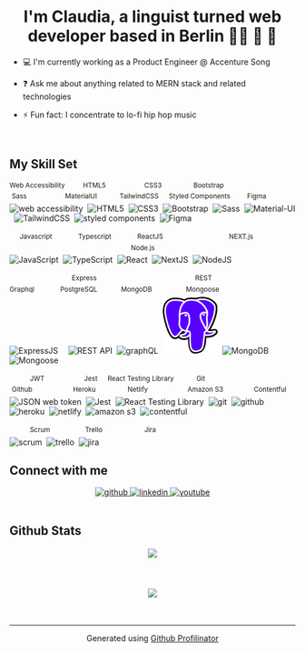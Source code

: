 
 
 <div align="center" ><h1>I'm Claudia, a linguist turned web developer based in Berlin 👩‍💻 🚀 🌈</h1></div>  
  

- 💻 I'm currently working as a Product Engineer @ Accenture Song
  

- ❓ Ask me about anything related to MERN stack and related technologies  
  

- ⚡ Fun fact: I concentrate to lo-fi hip hop music  
<br/>  


## My Skill Set  



<div>
  <sup>Web Accessibility</sup>   <sup>HTML5</sup>    &nbsp; &nbsp;<sup>CSS3</sup>    <sup>Bootstrap</sup>     &nbsp;<sup>Sass</sup>    &nbsp; &nbsp;<sup>MaterialUI</sup>  &nbsp; &nbsp;<sup>TailwindCSS</sup>   <sup>Styled Components</sup>  &nbsp; &nbsp;<sup>Figma</sup>
 <br>
 <img src="https://www.w3.org/WAI/content-images/wai-media-guide/body.svg" alt="web accessibility" width="100"/>&nbsp;
  <img src="https://icongr.am/devicon/html5-original.svg?size=128" alt="HTML5" width="100"/>&nbsp;
  <img src="https://icongr.am/devicon/css3-original.svg?size=128" alt="CSS3" width="100"/>&nbsp;
  <img src="https://icongr.am/devicon/bootstrap-plain-wordmark.svg?size=128&color=712cf9" alt="Bootstrap" width="100"/>&nbsp;
  <img src="https://icongr.am/devicon/sass-original.svg?size=128" alt="Sass" width="100"/>&nbsp;
  <img src="https://static-00.iconduck.com/assets.00/material-ui-icon-2048x1626-on580ia9.png" alt="Material-UI" width="100"/>&nbsp;
  <img src="https://upload.wikimedia.org/wikipedia/commons/d/d5/Tailwind_CSS_Logo.svg" alt="TailwindCSS" width="100"/>&nbsp;
  <img src="https://www.styled-components.com/atom.png" alt="styled components" width="100"/>&nbsp;
  <img src="https://profilinator.rishav.dev/skills-assets/figma-icon.svg" alt="Figma" width="100"/>&nbsp;
</div>
<br/>

<div>
 &nbsp; <sup>Javascript</sup>   &nbsp;<sup>Typescript</sup>   &nbsp;<sup>ReactJS</sup>        &nbsp;<sup>NEXT.js</sup>                &nbsp;<sup>Node.js</sup>
 <br>
<img src="https://icongr.am/devicon/javascript-original.svg?size=9" alt="JavaScript" width="100" />&nbsp;
<img src="https://upload.wikimedia.org/wikipedia/commons/thumb/4/4c/Typescript_logo_2020.svg/1200px-Typescript_logo_2020.svg.png" alt="TypeScript" width="100" />&nbsp;
<img src="https://icongr.am/devicon/react-original-wordmark.svg?size=128&color=712cf9" alt="React" height="100" />&nbsp;
<img src="https://images.ctfassets.net/c63hsprlvlya/IacLLeOBR5WCvdCPqKuff/6860b5cc464c4f54703a2befa3f706b4/nextjs3.webp" alt="NextJS" height="100"  />&nbsp;
<img src="https://philna.sh/_astro/node.7wLmnISM_GCC91.webp" alt="NodeJS" height="100" />&nbsp;
</div>
<br/>

<div>
        &nbsp; &nbsp;<sup>Express</sup>           &nbsp; &nbsp; &nbsp;<sup>REST</sup>      <sup>Graphql</sup>   &nbsp;<sup>PostgreSQL</sup> &nbsp; &nbsp; &nbsp; &nbsp;<sup>MongoDB</sup>    &nbsp;<sup>Mongoose</sup>
 <br>
<img src="https://expressjs.com/images/express-facebook-share.png" alt="ExpressJS" height="100" /> 
<img src="https://www.opc-router.com/wp-content/uploads/2020/04/icon_rest_webservice_600x400px.png" alt="REST API" height="100" />&nbsp;
<img src="https://upload.wikimedia.org/wikipedia/commons/thumb/1/17/GraphQL_Logo.svg/2048px-GraphQL_Logo.svg.png" alt="graphQL" height="100" />&nbsp;
<img src="https://raw.githubusercontent.com/claurennt/claurennt_portfolioProject/a7cfd809333c06f1debeaab46fe9d4b2583e655f/src/assets/icons/postgresql.svg" alt="PostgreSQL" height="100" />&nbsp;
<img src="https://miro.medium.com/v2/resize:fit:512/1*doAg1_fMQKWFoub-6gwUiQ.png" alt="MongoDB" height="100" />&nbsp;
<img src="https://cms-assets.tutsplus.com/uploads/users/34/posts/29527/preview_image/mongoose.jpg" alt="Mongoose" height="100" />&nbsp;
</div>
<br/>
<div>
   &nbsp; <sup>JWT</sup>     <sup>Jest</sup> &nbsp;<sup>React Testing Library</sup>  &nbsp; &nbsp;<sup>Git</sup>    &nbsp; &nbsp;<sup>Github</sup>    &nbsp; &nbsp; <sup>Heroku</sup>    <sup>Netlify</sup>     <sup>Amazon S3</sup>   &nbsp; &nbsp;<sup>Contentful</sup>
<br>
<img src="https://media.licdn.com/dms/image/D4D12AQHW9aRSWIOMxQ/article-cover_image-shrink_600_2000/0/1657421703592?e=2147483647&v=beta&t=nKygyfSDFwgPdEoC-nEkogMS0527SBa8z8D_FqUr-us" alt="JSON web token" height="100" />&nbsp; 
<img src="https://cdn.freebiesupply.com/logos/large/2x/jest-logo-png-transparent.png" alt="Jest" height="90" />&nbsp;
<img src="https://testing-library.com/img/octopus-128x128.png" alt="React Testing Library" height="100" />&nbsp;
<img src="https://icongr.am/devicon/git-original.svg?size=12" alt="git" height="100" />&nbsp;
<img src="https://github.githubassets.com/assets/GitHub-Mark-ea2971cee799.png" alt="github" height="100" />&nbsp;
<img src="https://icongr.am/devicon/heroku-original.svg?size=12" alt="heroku" height="100" />&nbsp;
<img src="https://static-00.iconduck.com/assets.00/netlify-icon-511x512-idkvcd89.png" alt="netlify" height="100" />&nbsp;
<img src="https://miro.medium.com/v2/resize:fit:640/1*B9CIOrxdROHvtdmouQA1_A.png" alt="amazon s3" height="100" />&nbsp;
<img src="https://seeklogo.com/images/C/contentful-logo-C395C545BF-seeklogo.com.png" alt="contentful" height="100" />&nbsp;
</div>
<br/>
<div>
   &nbsp; <sup>Scrum</sup>   &nbsp; &nbsp; &nbsp;<sup>Trello</sup>     &nbsp;<sup>Jira</sup>
<br>
<img src="https://cdn-icons-png.flaticon.com/512/5108/5108574.png" alt="scrum" height="100" />&nbsp;
<img src="https://cdn.icon-icons.com/icons2/836/PNG/512/Trello_icon-icons.com_66775.png" alt="trello" height="100" />&nbsp;
<img src="https://static-00.iconduck.com/assets.00/jira-icon-512x512-kkop6eik.png" alt="jira" height="100" />&nbsp;
</div>

## Connect with me  
<div align="center">
<a href="https://github.com/claurennt" target="_blank">
<img src="https://img.shields.io/badge/github-%2324292e.svg?&style=for-the-badge&logo=github&logoColor=white" alt="github" />
</a>
<a href="https://linkedin.com/in/hello-world-claudia-here/" target="_blank">
<img src="https://img.shields.io/badge/linkedin-%231E77B5.svg?&style=for-the-badge&logo=linkedin&logoColor=white" alt="linkedin"  />
</a>  
<a href="https://www.youtube.com/channel/UCYEE3WaOosXo9Cf0qWrhzOw" target="_blank">
<img src="https://img.shields.io/badge/youtube-%23EE4831.svg?&style=for-the-badge&logo=youtube&logoColor=white" alt="youtube" />
</a> 
</div>  
  

<br/>  


## Github Stats  
<div align="center"><img src="https://github-readme-stats.vercel.app/api?username=claurennt&show_icons=true&count_private=true&hide_border=true" align="center" /></div>  

<br/>  

  

<br/>  

  

<br/>  

<div align="center">
<img src="https://komarev.com/ghpvc/?username=claurennt&&style=flat-square" align="center" />
</div>  
  

<br/>  


<br />

----
<div align="center">Generated using <a href="https://profilinator.rishav.dev/" target="_blank">Github Profilinator</a></div>

